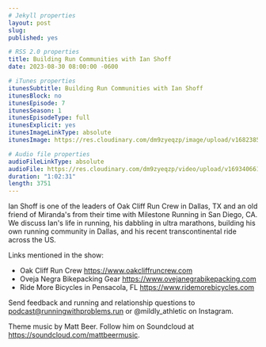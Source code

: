 ```yaml
---
# Jekyll properties
layout: post
slug:
published: yes

# RSS 2.0 properties
title: Building Run Communities with Ian Shoff
date: 2023-08-30 08:00:00 -0600

# iTunes properties
itunesSubtitle: Building Run Communities with Ian Shoff
itunesBlock: no
itunesEpisode: 7
itunesSeason: 1
itunesEpisodeType: full
itunesExplicit: yes
itunesImageLinkType: absolute
itunesImage: https://res.cloudinary.com/dm9zyeqzp/image/upload/v1682385897/cover_rblshc.png

# Audio file properties
audioFileLinkType: absolute
audioFile: https://res.cloudinary.com/dm9zyeqzp/video/upload/v1693406618/s1_ep7_ian_shoff_building_run_communities_yv2mwp.m4a
duration: "1:02:31"
length: 3751
---
```


Ian Shoff is one of the leaders of Oak Cliff Run Crew in Dallas, TX and an old friend of Miranda's from their time with Milestone Running in San Diego, CA. We discuss Ian's life in running, his dabbling in ultra marathons, building his own running community in Dallas, and his recent transcontinental ride across the US.

Links mentioned in the show:

- Oak Cliff Run Crew https://www.oakcliffruncrew.com
- Oveja Negra Bikepacking Gear https://www.ovejanegrabikepacking.com
- Ride More Bicycles in Pensacola, FL https://www.ridemorebicycles.com

Send feedback and running and relationship questions to podcast@runningwithproblems.run or @mildly_athletic on Instagram.

Theme music by Matt Beer. Follow him on Soundcloud at https://soundcloud.com/mattbeermusic.
